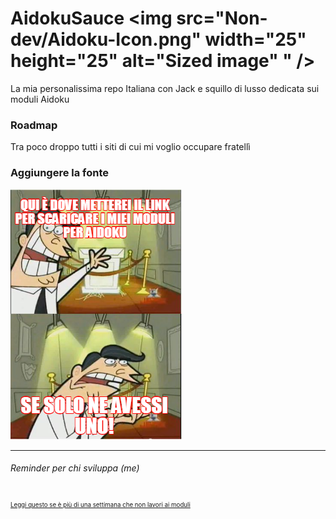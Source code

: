 # AidokuSauce <img src="Non-dev/Aidoku-Icon.png" width="25" height="25" alt="Sized image" " />
La mia personalissima repo Italiana con Jack e squillo di lusso dedicata sui moduli Aidoku 

### Roadmap
Tra poco droppo tutti i siti di cui mi voglio occupare fratellì

### Aggiungere la fonte
![](Non-dev/Link-placeholder.png)

---
###### Reminder per chi sviluppa (me)
<sub> <sub> [Leggi questo se è più di una settimana che non lavori ai moduli](Non-dev/Reminder.md) </sub> </sub>
